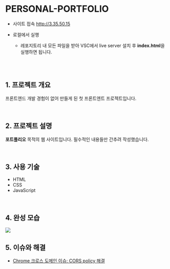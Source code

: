 # PERSONAL-PORTFOLIO
- 사이트 접속 http://3.35.50.15

- 로컬에서 실행
  - 레포지토리 내 모든 파일을 받아 VSC에서 live server 설치 후 **index.html**을 실행하면 됩니다.

<br><br>

## 1. 프로젝트 개요
프론트엔드 개발 경험이 없어 만들게 된 첫 프론트엔트 프로젝트입니다.

<br>

## 2. 프로젝트 설명
**포트폴리오** 목적의 웹 사이트입니다. 필수적인 내용들만 간추려 작성했습니다.

<br>

## 3. 사용 기술
- HTML
- CSS
- JavaScript

<br>

## 4. 완성 모습 
<img src="https://user-images.githubusercontent.com/46162801/199144157-d72cba57-902f-4144-bc85-e6785de95eb4.gif" />

<br>

## 5. 이슈와 해결
- [Chrome 크로스 도메인 이슈: CORS policy 해결](https://velog.io/@eunsilson/Chrome-%ED%81%AC%EB%A1%9C%EC%8A%A4-%EB%8F%84%EB%A9%94%EC%9D%B8-%EC%9D%B4%EC%8A%88-CORS-policy-%ED%95%B4%EA%B2%B0)
